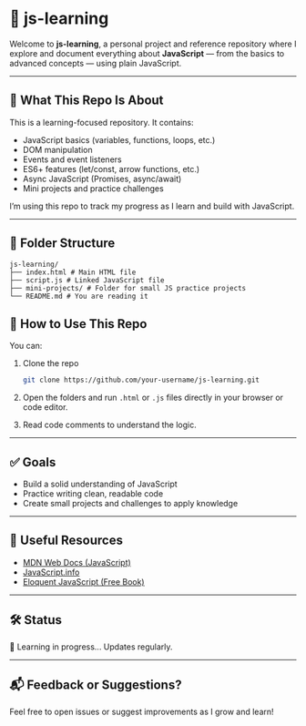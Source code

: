 # 📘 js-learning

Welcome to **js-learning**, a personal project and reference repository where I explore and document everything about **JavaScript** — from the basics to advanced concepts — using plain JavaScript.

---

## 🧠 What This Repo Is About

This is a learning-focused repository. It contains:

- JavaScript basics (variables, functions, loops, etc.)
- DOM manipulation
- Events and event listeners
- ES6+ features (let/const, arrow functions, etc.)
- Async JavaScript (Promises, async/await)
- Mini projects and practice challenges

I’m using this repo to track my progress as I learn and build with JavaScript.

---

## 📁 Folder Structure

```
js-learning/
├── index.html # Main HTML file
├── script.js # Linked JavaScript file
├── mini-projects/ # Folder for small JS practice projects
└── README.md # You are reading it 

```
## 🚀 How to Use This Repo

You can:

1. Clone the repo  
   ```bash
   git clone https://github.com/your-username/js-learning.git
   ```

2. Open the folders and run `.html` or `.js` files directly in your browser or code editor.

3. Read code comments to understand the logic.

---

## ✅ Goals

- Build a solid understanding of JavaScript
- Practice writing clean, readable code
- Create small projects and challenges to apply knowledge

---

## 🔗 Useful Resources

- [MDN Web Docs (JavaScript)](https://developer.mozilla.org/en-US/docs/Web/JavaScript)
- [JavaScript.info](https://javascript.info/)
- [Eloquent JavaScript (Free Book)](https://eloquentjavascript.net/)

---

## 🛠️ Status

🚧 Learning in progress... Updates regularly.

---

## 📬 Feedback or Suggestions?

Feel free to open issues or suggest improvements as I grow and learn!
